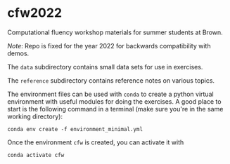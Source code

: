 # cfw2022

Computational fluency workshop materials for summer students at Brown.

*Note*: Repo is fixed for the year 2022 for backwards compatibility with demos.

The `data` subdirectory contains small data sets for use in exercises.

The `reference` subdirectory contains reference notes on various topics.

The environment files can be used with `conda` to create a python virtual environment with useful modules for doing the 
exercises. A good place to start is the following command in a terminal (make sure you're in the same working directory):
```shell
conda env create -f environment_minimal.yml
```
Once the environment `cfw` is created, you can activate it with
```shell
conda activate cfw
```
